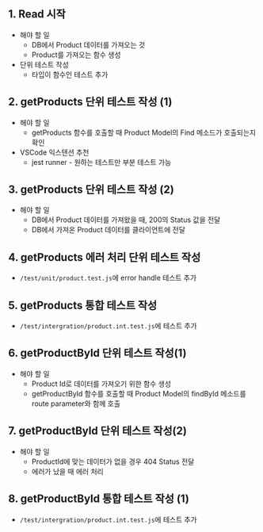 ## 1. Read 시작
* 해야 할 일
  * DB에서 Product 데이터를 가져오는 것
  * Product를 가져오는 함수 생성
* 단위 테스트 작성
  * 타입이 함수인 테스트 추가

## 2. getProducts 단위 테스트 작성 (1)
* 해야 할 일
  * getProducts 함수를 호출할 때 Product Model의 Find 메소드가 호출되는지 확인
* VSCode 익스텐션 추천
  * jest runner - 원하는 테스트만 부분 테스트 가능

## 3. getProducts 단위 테스트 작성 (2)
* 해야 할 일
  * DB에서 Product 데이터를 가져왔을 때, 200의 Status 값을 전달
  * DB에서 가져온 Product 데이터를 클라이언트에 전달

## 4. getProducts 에러 처리 단위 테스트 작성
* `/test/unit/product.test.js`에 error handle 테스트 추가

## 5. getProducts 통합 테스트 작성
* `/test/intergration/product.int.test.js`에 테스트 추가

## 6. getProductById 단위 테스트 작성(1)
* 해야 할 일
  * Product Id로 데이터를 가져오기 위한 함수 생성
  * getProductById 함수를 호출할 때 Product Model의 findById 메소드를 route parameter와 함께 호출

## 7. getProductById 단위 테스트 작성(2)
* 해야 할 일
  * ProductId에 맞는 데이터가 없을 경우 404 Status 전달
  * 에러가 났을 때 에러 처리

## 8. getProductById 통합 테스트 작성 (1)
* `/test/intergration/product.int.test.js`에 테스트 추가